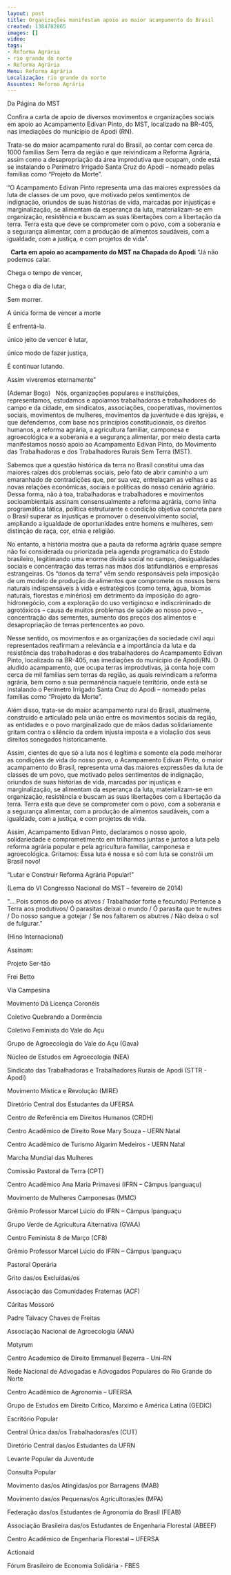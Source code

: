 ```yaml
---
layout: post
title: Organizações manifestam apoio ao maior acampamento do Brasil
created: 1384782865
images: []
video: 
tags:
- Reforma Agrária
- rio grande do norte
- Reforma Agrária
Menu: Reforma Agrária
Localização: rio grande do norte
Assuntos: Reforma Agrária
---
```



Da Página do MST

Confira a carta de apoio de diversos movimentos e organizações sociais em apoio ao Acampamento Edivan Pinto, do MST, localizado na BR-405, nas imediações do município de Apodi (RN).


Trata-se do maior acampamento rural do Brasil, ao contar com cerca de 1000 famílias Sem Terra da região e que reivindicam a Reforma Agrária, assim como a desapropriação da área improdutiva que ocupam, onde está se instalando o Perímetro Irrigado Santa Cruz do Apodi – nomeado pelas famílias como “Projeto da Morte”.


“O Acampamento Edivan Pinto representa uma das maiores expressões da luta de classes de um povo, que motivado pelos sentimentos de indignação, oriundos de suas histórias de vida, marcadas por injustiças e marginalização, se alimentam da esperança da luta, materializam-se em organização, resistência e buscam as suas libertações com a libertação da terra. Terra esta que deve se comprometer com o povo, com a soberania e a segurança alimentar, com a produção de alimentos saudáveis, com a igualdade, com a justiça, e com projetos de vida”.


 
**Carta em apoio ao acampamento do MST na Chapada do Apodi**
“Já não podemos calar.

Chega o tempo de vencer,

Chega o dia de lutar,

Sem morrer.

A única forma de vencer a morte

É enfrentá-la.

único jeito de vencer é lutar,

único modo de fazer justiça,

É continuar lutando.

Assim viveremos eternamente”

(Ademar Bogo)
 
Nós, organizações populares e instituições, representamos, estudamos e apoiamos trabalhadoras e trabalhadores do campo e da cidade, em sindicatos, associações, cooperativas, movimentos sociais, movimentos de mulheres, movimentos da juventude e das igrejas, e que defendemos, com base nos princípios constitucionais, os direitos humanos, a reforma agrária, a agricultura familiar, camponesa e agroecológica e a soberania e a segurança alimentar, por meio desta carta manifestamos nosso apoio ao Acampamento Edivan Pinto, do Movimento das Trabalhadoras e dos Trabalhadores Rurais Sem Terra (MST).


Sabemos que a questão histórica da terra no Brasil constitui uma das maiores raízes dos problemas sociais, pelo fato de abrir caminho a um emaranhado de contradições que, por sua vez, entrelaçam as velhas e as novas relações econômicas, sociais e políticas do nosso cenário agrário. Dessa forma, não à toa, trabalhadoras e trabalhadores e movimentos socioambientais assinam consensualmente a reforma agrária, como linha programática tática, política estruturante e condição objetiva concreta para o Brasil superar as injustiças e promover o desenvolvimento social, ampliando a igualdade de oportunidades entre homens e mulheres, sem distinção de raça, cor, etnia e religião.


No entanto, a história mostra que a pauta da reforma agrária quase sempre não foi considerada ou priorizada pela agenda programática do Estado brasileiro, legitimando uma enorme dívida social no campo, desigualdades sociais e concentração das terras nas mãos dos latifundiários e empresas estrangeiras. Os “donos da terra” vêm sendo responsáveis pela imposição de um modelo de produção de alimentos que compromete os nossos bens naturais indispensáveis à vida e estratégicos (como terra, água, biomas naturais, florestas e minérios) em detrimento da imposição do agro-hidronegócio, com a exploração do uso vertiginoso e indiscriminado de agrotóxicos – causa de muitos problemas de saúde ao nosso povo –, concentração das sementes, aumento dos preços dos alimentos e desapropriação de terras pertencentes ao povo.


Nesse sentido, os movimentos e as organizações da sociedade civil aqui representados reafirmam a relevância e a importância da luta e da resistência das trabalhadoras e dos trabalhadores do Acampamento Edivan Pinto, localizado na BR-405, nas imediações do município de Apodi/RN. O aludido acampamento, que ocupa terras improdutivas, já conta hoje com cerca de mil famílias sem terras da região, as quais reivindicam a reforma agrária, bem como a sua permanência naquele território, onde está se instalando o Perímetro Irrigado Santa Cruz do Apodi – nomeado pelas famílias como “Projeto da Morte”.


Além disso, trata-se do maior acampamento rural do Brasil, atualmente, construído e articulado pela união entre os movimentos sociais da região, as entidades e o povo marginalizado que de mãos dadas solidariamente gritam contra o silêncio da ordem injusta imposta e a violação dos seus direitos sonegados historicamente.


Assim, cientes de que só a luta nos é legítima e somente ela pode melhorar as condições de vida do nosso povo, o Acampamento Edivan Pinto, o maior acampamento do Brasil, representa uma das maiores expressões da luta de classes de um povo, que motivado pelos sentimentos de indignação, oriundos de suas histórias de vida, marcadas por injustiças e marginalização, se alimentam da esperança da luta, materializam-se em organização, resistência e buscam as suas libertações com a libertação da terra. Terra esta que deve se comprometer com o povo, com a soberania e a segurança alimentar, com a produção de alimentos saudáveis, com a igualdade, com a justiça, e com projetos de vida.


Assim, Acampamento Edivan Pinto, declaramos o nosso apoio, solidariedade e comprometimento em trilharmos juntas e juntos a luta pela reforma agrária popular e pela agricultura familiar, camponesa e agroecológica. Gritamos: Essa luta é nossa e só com luta se constrói um Brasil novo!


“Lutar e Construir Reforma Agrária Popular!”

(Lema do VI Congresso Nacional do MST – fevereiro de 2014)


“... Pois somos do povo os ativos / Trabalhador forte e fecundo/ Pertence a Terra aos produtivos/ Ó parasitas deixai o mundo / Ó parasita que te nutres / Do nosso sangue a gotejar / Se nos faltarem os abutres / Não deixa o sol de fulgurar.”

(Hino Internacional)



Assinam:


Projeto Ser-tão

Frei Betto

Via Campesina

Movimento Dá Licença Coronéis

Coletivo Quebrando a Dormência

Coletivo Feminista do Vale do Açu

Grupo de Agroecologia do Vale do Açu (Gava)

Núcleo de Estudos em Agroecologia (NEA)

Sindicato das Trabalhadoras e Trabalhadores Rurais de Apodi (STTR - Apodi)

Movimento Mística e Revolução (MIRE)

Diretório Central dos Estudantes da UFERSA

Centro de Referência em Direitos Humanos (CRDH)

Centro Acadêmico de Direito Rose Mary Souza - UERN Natal

Centro Acadêmico de Turismo Algarim Medeiros - UERN Natal

Marcha Mundial das Mulheres

Comissão Pastoral da Terra (CPT)

Centro Acadêmico Ana Maria Primavesi (IFRN – Câmpus Ipanguaçu)

Movimento de Mulheres Camponesas (MMC)

Grêmio Professor Marcel Lúcio do IFRN – Câmpus Ipanguaçu

Grupo Verde de Agricultura Alternativa (GVAA)

Centro Feminista 8 de Março (CF8)

Grêmio Professor Marcel Lúcio do IFRN – Câmpus Ipanguaçu

Pastoral Operária

Grito das/os Excluídas/os

Associação das Comunidades Fraternas (ACF)

Cáritas Mossoró

Padre Talvacy Chaves de Freitas

Associação Nacional de Agroecologia (ANA)

Motyrum

Centro Academico de Direito Emmanuel Bezerra - Uni-RN

Rede Nacional de Advogadas e Advogados Populares do Rio Grande do Norte

Centro Acadêmico de Agronomia – UFERSA

Grupo de Estudos em Direito Crítico, Marximo e América Latina (GEDIC)

Escritório Popular

Central Única das/os Trabalhadoras/es (CUT)

Diretório Central das/os Estudantes da UFRN

Levante Popular da Juventude

Consulta Popular

Movimento das/os Atingidas/os por Barragens (MAB)

Movimento das/os Pequenas/os Agricultoras/es (MPA)

Federação das/os Estudantes de Agronomia do Brasil (FEAB)

Associação Brasileira das/os Estudantes de Engenharia Florestal (ABEEF)

Centro Acadêmico de Engenharia Florestal – UFERSA

Actionaid

Fórum Brasileiro de Economia Solidária - FBES


 
